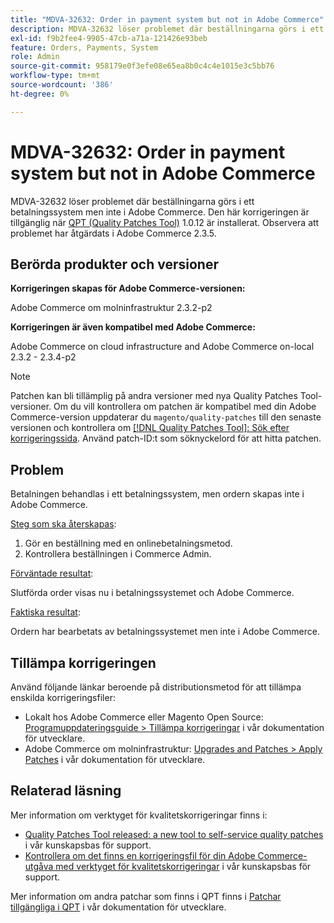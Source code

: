 ```yaml
---
title: "MDVA-32632: Order in payment system but not in Adobe Commerce"
description: MDVA-32632 löser problemet där beställningarna görs i ett betalningssystem men inte i Adobe Commerce. Den här korrigeringen är tillgänglig när [QPT-verktyget (Quality Patches Tool)](/help/announcements/adobe-commerce-announcements/magento-quality-patches-released-new-tool-to-self-serve-quality-patches.md) 1.0.12 är installerat. Observera att problemet har åtgärdats i Adobe Commerce 2.3.5.
exl-id: f9b2fee4-9905-47cb-a71a-121426e93beb
feature: Orders, Payments, System
role: Admin
source-git-commit: 958179e0f3efe08e65ea8b0c4c4e1015e3c5bb76
workflow-type: tm+mt
source-wordcount: '386'
ht-degree: 0%

---
```


# MDVA-32632: Order in payment system but not in Adobe Commerce

MDVA-32632 löser problemet där beställningarna görs i ett betalningssystem men inte i Adobe Commerce. Den här korrigeringen är tillgänglig när [QPT (Quality Patches Tool)](/help/announcements/adobe-commerce-announcements/magento-quality-patches-released-new-tool-to-self-serve-quality-patches.md) 1.0.12 är installerat. Observera att problemet har åtgärdats i Adobe Commerce 2.3.5.

## Berörda produkter och versioner

**Korrigeringen skapas för Adobe Commerce-versionen:**

Adobe Commerce om molninfrastruktur 2.3.2-p2

**Korrigeringen är även kompatibel med Adobe Commerce:**

Adobe Commerce on cloud infrastructure and Adobe Commerce on-local 2.3.2 - 2.3.4-p2

>[!NOTE]
>
>Patchen kan bli tillämplig på andra versioner med nya Quality Patches Tool-versioner. Om du vill kontrollera om patchen är kompatibel med din Adobe Commerce-version uppdaterar du `magento/quality-patches` till den senaste versionen och kontrollera om [[!DNL Quality Patches Tool]: Sök efter korrigeringssida](https://devdocs.magento.com/quality-patches/tool.html#patch-grid). Använd patch-ID:t som söknyckelord för att hitta patchen.

## Problem

Betalningen behandlas i ett betalningssystem, men ordern skapas inte i Adobe Commerce.

<u>Steg som ska återskapas</u>:

1. Gör en beställning med en onlinebetalningsmetod.
1. Kontrollera beställningen i Commerce Admin.

<u>Förväntade resultat</u>:

Slutförda order visas nu i betalningssystemet och Adobe Commerce.

<u>Faktiska resultat</u>:

Ordern har bearbetats av betalningssystemet men inte i Adobe Commerce.

## Tillämpa korrigeringen

Använd följande länkar beroende på distributionsmetod för att tillämpa enskilda korrigeringsfiler:

* Lokalt hos Adobe Commerce eller Magento Open Source: [Programuppdateringsguide > Tillämpa korrigeringar](https://devdocs.magento.com/guides/v2.4/comp-mgr/patching/mqp.html) i vår dokumentation för utvecklare.
* Adobe Commerce om molninfrastruktur: [Upgrades and Patches > Apply Patches](https://devdocs.magento.com/cloud/project/project-patch.html) i vår dokumentation för utvecklare.

## Relaterad läsning

Mer information om verktyget för kvalitetskorrigeringar finns i:

* [Quality Patches Tool released: a new tool to self-service quality patches](/help/announcements/adobe-commerce-announcements/magento-quality-patches-released-new-tool-to-self-serve-quality-patches.md) i vår kunskapsbas för support.
* [Kontrollera om det finns en korrigeringsfil för din Adobe Commerce-utgåva med verktyget för kvalitetskorrigeringar](/help/support-tools/patches-available-in-qpt-tool/check-patch-for-magento-issue-with-magento-quality-patches.md) i vår kunskapsbas för support.

Mer information om andra patchar som finns i QPT finns i [Patchar tillgängliga i QPT](https://devdocs.magento.com/quality-patches/tool.html#patch-grid) i vår dokumentation för utvecklare.
